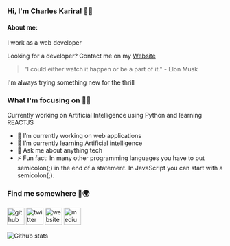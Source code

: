 ### Hi, I'm Charles Karira! 👨‍💻
#### About me:

I work as a web developer 

Looking for a developer? Contact me on my [Website](https://my_world-z3rmou.vertex360.co/) 

> "I could either watch it happen or be a part of it."  - Elon Musk

I'm always trying something new for the thrill

### What I'm focusing on 🦸‍♂️

Currently working on Artificial Intelligence using Python and learning REACTJS

- 🔭 I’m currently working on web applications 
- 🌱 I’m currently learning Artificial intelligence 
- 💬 Ask me about anything tech 
- ⚡ Fun fact: In many other programming languages you have to put semicolon(;) in the end of a statement. In JavaScript you can start with a semicolon(;). 

### Find me somewhere 🔎🌍
[<img src='https://cdn.jsdelivr.net/npm/simple-icons@3.0.1/icons/github.svg' alt='github' height='40'>](https://github.com/github.com/hackster254)  [<img src='https://cdn.jsdelivr.net/npm/simple-icons@3.0.1/icons/twitter.svg' alt='twitter' height='40'>](https://twitter.com/https://twitter.com/c_karira)  [<img src='https://cdn.jsdelivr.net/npm/simple-icons@3.0.1/icons/icloud.svg' alt='website' height='40'>](https://my_world-z3rmou.vertex360.co)  [<img src='https://cdn.jsdelivr.net/npm/simple-icons@3.0.1/icons/medium.svg' alt='medium' height='40'>](https://medium.com/@hackster.origin)  


![Github stats](https://github-readme-stats.vercel.app/api?username=hackster254)

